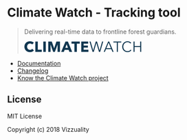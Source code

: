 # Climate Watch - Tracking tool

> Delivering real-time data to frontline forest guardians.
>
> ![](.gitbook/assets/cw-logo.svg)

* [Documentation](https://vizzuality.gitbook.io/cw-ndc-tracking)
* [Changelog](https://github.com/Vizzuality/cw-ndc-tracking/releases)
* [Know the Climate Watch project](https://github.com/Vizzuality/climate-watch)

## License

MIT License

Copyright \(c\) 2018 Vizzuality

